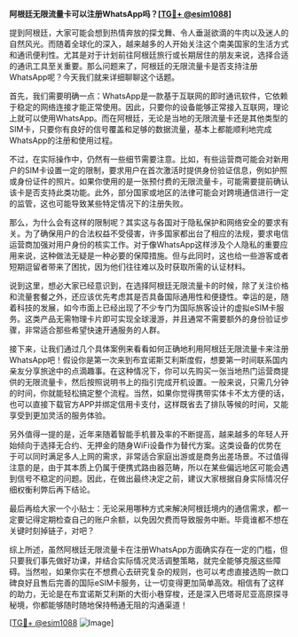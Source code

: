 **阿根廷无限流量卡可以注册WhatsApp吗？[[TG💪+ @esim1088](https://t.me/s/esim1088)]**

提到阿根廷，大家可能会想到热情奔放的探戈舞、令人垂涎欲滴的牛肉以及迷人的自然风光。而随着全球化的深入，越来越多的人开始关注这个南美国家的生活方式和通讯便利性。尤其是对于计划前往阿根廷旅行或长期居住的朋友来说，选择合适的通讯工具至关重要。那么问题来了，阿根廷的无限流量卡是否支持注册WhatsApp呢？今天我们就来详细聊聊这个话题。

首先，我们需要明确一点：WhatsApp是一款基于互联网的即时通讯软件，它依赖于稳定的网络连接才能正常使用。因此，只要你的设备能够正常接入互联网，理论上就可以使用WhatsApp。而在阿根廷，无论是当地的无限流量卡还是其他类型的SIM卡，只要你有良好的信号覆盖和足够的数据流量，基本上都能顺利地完成WhatsApp的注册和使用过程。

不过，在实际操作中，仍然有一些细节需要注意。比如，有些运营商可能会对新用户的SIM卡设置一定的限制，要求用户在首次激活时提供身份验证信息，例如护照或身份证件的照片。如果你使用的是一张预付费的无限流量卡，可能需要提前确认该卡是否支持此类功能。此外，部分国家或地区的法律可能会对跨境通信进行一定的监管，这也可能导致某些特定情况下的注册失败。

那么，为什么会有这样的限制呢？其实这与各国对于隐私保护和网络安全的要求有关。为了确保用户的合法权益不受侵害，许多国家都出台了相应的法规，要求电信运营商加强对用户身份的核实工作。对于像WhatsApp这样涉及个人隐私的重要应用来说，这种做法无疑是一种必要的保障措施。但与此同时，这也给一些游客或者短期逗留者带来了困扰，因为他们往往难以及时获取所需的认证材料。

说到这里，想必大家已经意识到，在选择阿根廷无限流量卡的时候，除了关注价格和流量套餐之外，还应该优先考虑其是否具备国际通用性和便捷性。幸运的是，随着科技的发展，如今市面上已经出现了不少专门为国际旅客设计的虚拟eSIM卡服务。这类产品无需物理卡片即可实现全球漫游，并且通常不需要额外的身份验证步骤，非常适合那些希望快速开通服务的人群。

接下来，让我们通过几个具体案例来看看如何正确地利用阿根廷无限流量卡来注册WhatsApp吧！假设你是第一次来到布宜诺斯艾利斯度假，想要第一时间联系国内亲友分享旅途中的点滴趣事。在这种情况下，你可以先购买一张当地热门运营商提供的无限流量卡，然后按照说明书上的指引完成开机设置。一般来说，只需几分钟的时间，你就能轻松搞定整个流程。当然，如果你觉得携带实体卡不太方便的话，也可以直接下载官方APP并绑定信用卡支付，这样既省去了排队等候的时间，又能享受到更加灵活的服务体验。

另外值得一提的是，近年来随着智能手机普及率的不断提高，越来越多的年轻人开始倾向于选择无合约、无押金的随身WiFi设备作为替代方案。这类设备的优势在于可以同时满足多人上网的需求，非常适合家庭出游或是商务出差场景。不过值得注意的是，由于其本质上仍属于便携式路由器范畴，所以在某些偏远地区可能会遇到信号不稳定的问题。因此，在做出最终决定之前，建议大家根据自身实际情况仔细权衡利弊后再下结论。

最后再给大家一个小贴士：无论采用哪种方式来解决阿根廷境内的通信需求，都一定要记得定期检查自己的账户余额，以免因欠费而导致服务中断。毕竟谁都不想在关键时刻掉链子，对吧？

综上所述，虽然阿根廷无限流量卡在注册WhatsApp方面确实存在一定的门槛，但只要我们事先做好功课，并结合实际情况灵活调整策略，就完全能够克服这些障碍。当然啦，如果你实在不想费心去研究复杂的规则，也可以考虑直接选购一款口碑良好且售后完善的国际eSIM卡服务，让一切变得更加简单高效。相信有了这样的助力，无论是在布宜诺斯艾利斯的大街小巷穿梭，还是深入巴塔哥尼亚高原探寻秘境，你都能够随时随地保持畅通无阻的沟通渠道！

[[TG💪+ @esim1088](https://t.me/s/esim1088) ![Image](https://i.postimg.cc/4NQfJmqS/Snipaste-2025-05-13-00-14-12.png)]